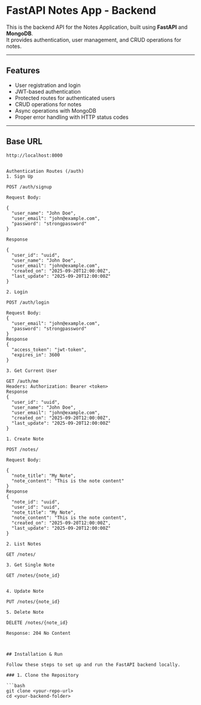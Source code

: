 # FastAPI Notes App - Backend

This is the backend API for the Notes Application, built using **FastAPI** and **MongoDB**.  
It provides authentication, user management, and CRUD operations for notes.

---

## Features

- User registration and login
- JWT-based authentication
- Protected routes for authenticated users
- CRUD operations for notes
- Async operations with MongoDB
- Proper error handling with HTTP status codes

---

## Base URL

```text
http://localhost:8000


Authentication Routes (/auth)
1. Sign Up

POST /auth/signup

Request Body:

{
  "user_name": "John Doe",
  "user_email": "john@example.com",
  "password": "strongpassword"
}

Response

{
  "user_id": "uuid",
  "user_name": "John Doe",
  "user_email": "john@example.com",
  "created_on": "2025-09-20T12:00:00Z",
  "last_update": "2025-09-20T12:00:00Z"
}

2. Login

POST /auth/login

Request Body:
{
  "user_email": "john@example.com",
  "password": "strongpassword"
}
Response
{
  "access_token": "jwt-token",
  "expires_in": 3600
}

3. Get Current User

GET /auth/me
Headers: Authorization: Bearer <token>
Response
{
  "user_id": "uuid",
  "user_name": "John Doe",
  "user_email": "john@example.com",
  "created_on": "2025-09-20T12:00:00Z",
  "last_update": "2025-09-20T12:00:00Z"
}

1. Create Note

POST /notes/

Request Body:

{
  "note_title": "My Note",
  "note_content": "This is the note content"
}
Response
{
  "note_id": "uuid",
  "user_id": "uuid",
  "note_title": "My Note",
  "note_content": "This is the note content",
  "created_on": "2025-09-20T12:00:00Z",
  "last_update": "2025-09-20T12:00:00Z"
}

2. List Notes

GET /notes/

3. Get Single Note

GET /notes/{note_id}


4. Update Note

PUT /notes/{note_id}

5. Delete Note

DELETE /notes/{note_id}

Response: 204 No Content



## Installation & Run

Follow these steps to set up and run the FastAPI backend locally.

### 1. Clone the Repository

```bash
git clone <your-repo-url>
cd <your-backend-folder>


